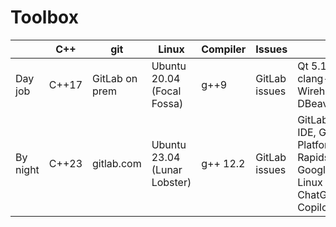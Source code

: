 # Toolbox
| | C++ | git | Linux | Compiler | Issues | Misc |
| --- | --- | --- | --- | --- | --- | --- |
| Day job  | C++17 | GitLab on prem | Ubuntu 20.04 (Focal Fossa) | g++9  | GitLab issues | Qt 5.15.2, CMake, clang-format, Wirehshark, bash, DBeaver, vim |
| By night | C++23 | gitlab.com     | Ubuntu 23.04 (Lunar Lobster) | g++ 12.2 | GitLab issues | GitLab VS Code web IDE, Google Cloud Platform (Sapphire Rapids), FIX, GoogleTest/Benchmark, Linux kernel 6.2, ChatGPT, GitHub Copilot, Python 3.11.2 |

